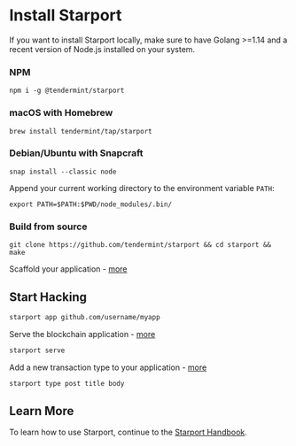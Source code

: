 # Install Starport 

If you want to install Starport locally, make sure to have Golang >=1.14 and a recent version of Node.js installed on your system.

### NPM

```
npm i -g @tendermint/starport
```

### macOS with Homebrew

```
brew install tendermint/tap/starport
```

### Debian/Ubuntu with Snapcraft

```
snap install --classic node
```

Append your current working directory to the environment variable `PATH`:

```
export PATH=$PATH:$PWD/node_modules/.bin/
```

### Build from source

```
git clone https://github.com/tendermint/starport && cd starport && make
```

Scaffold your application - [more](02%20Using%20Starport/01_using_starport/01_using_starport.md#your-blockchain-application)

## Start Hacking

```bash
starport app github.com/username/myapp
```

Serve the blockchain application - [more](02%20Using%20Starport/01_using_starport/01_using_starport.md#serve)

```bash
starport serve
```

Add a new transaction type to your application - [more](02%20Using%20Starport/01_using_starport/01_using_starport.md#how-to-use-types)

```bash
starport type post title body
```

## Learn More

To learn how to use Starport, continue to the [Starport Handbook](01%20Introduction/01_starport_introduction/introduction.md).
